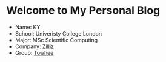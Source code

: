 # Welcome to My Personal Blog

- Name: KY  
- School: Univeristy College London
- Major: MSc Scientific Computing
- Company: [Zilliz](https://zilliz.com/)
- Group: [Towhee](https://towhee.io/)

